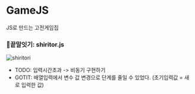 # GameJS
JS로 만드는 고전게임집


### 🔴끝말잇기: shiritor.js
![shiritori](https://postfiles.pstatic.net/MjAyMTAxMzBfMjgz/MDAxNjExOTcwMjQ0OTY0.FU77LLG0MfxhUXxgxiuu3-WdI2O_BbgEd4DPuUtLoA8g.JGeAA3zrGvpcIEFhKEhBp8JLAty9HO1mQD5DNs20JQcg.PNG.namju1v/image.png?type=w966)
- TODO: 입력시간초과 -> 비동기 구현하기
- GOTIT: 배열입력에서 변수 값 변경으로 단계를 줄일 수 있었다.
      (초기입력값 = 새로 입력한 값)

